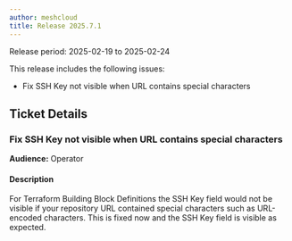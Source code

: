 ```yaml
---
author: meshcloud
title: Release 2025.7.1
---
```


Release period: 2025-02-19 to 2025-02-24

This release includes the following issues:
* Fix SSH Key not visible when URL contains special characters
<!--truncate-->

## Ticket Details
### Fix SSH Key not visible when URL contains special characters
**Audience:** Operator


#### Description
For Terraform Building Block Definitions the SSH Key field would not be visible if
your repository URL contained special characters such as URL-encoded characters.
This is fixed now and the SSH Key field is visible as expected.

